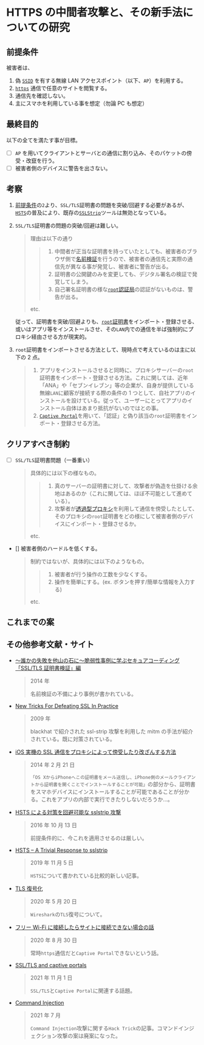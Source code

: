 # HTTPS の中間者攻撃と、その新手法についての研究

## 前提条件

被害者は、

1. 偽 [`SSID`](https://e-words.jp/w/SSID.html) を有する無線 LAN アクセスポイント（以下、`AP`）を利用する。
2. [`https`](https://developer.mozilla.org/ja/docs/Glossary/https) 通信で任意のサイトを閲覧する。
3. 通信先を確認しない。
4. 主にスマホを利用している事を想定（勿論 PC も想定）

## 最終目的

以下の全てを満たす事が目標。

- [ ] `AP` を用いてクライアントとサーバとの通信に割り込み、そのパケットの傍受・改竄を行う。
- [ ] 被害者側のデバイスに警告を出さない。

## 考察

1. [前提条件](https://github.com/KeiTaylor0606/https-mitm/blob/main/memo.md#%E5%89%8D%E6%8F%90%E6%9D%A1%E4%BB%B6)の`2`より、`SSL/TLS`証明書の問題を突破/回避する必要があるが、[`HSTS`](https://developer.mozilla.org/ja/docs/Web/HTTP/Headers/Strict-Transport-Security)の普及により、既存の[`SSLStrip`](https://www.venafi.com/blog/what-are-ssl-stripping-attacks)ツールは無効となっている。
2. `SSL/TLS`証明書の問題の突破/回避は難しい。

   > 理由は以下の通り
   >
   > > 1. 中間者が正当な証明書を持っていたとしても、被害者のブラウザ側で[名前検証](https://tex2e.github.io/rfc-translater/html/rfc2818.html)を行うので、被害者の通信先と実際の通信先が異なる事が発覚し、被害者に警告が出る。
   > > 2. 証明書の公開鍵のみを変更しても、デジタル署名の検証で発覚してしまう。
   > > 3. 自己署名証明書の様な[`root`認証局](https://e-words.jp/w/%E3%83%AB%E3%83%BC%E3%83%88CA.html)の認証がないものは、警告が出る。
   >
   > etc.

   従って、証明書を突破/回避よりも、[`root`証明書](https://support.dnsimple.com/articles/what-is-ssl-root-certificate/)をインポート・登録させる、或いはアプリ等をインストールさせ、その`LAN`内での通信を半ば強制的にプロキシ経由させる方が現実的。

3. `root`証明書をインポートさせる方法として、現時点で考えているのは主に以下の 2 点。
   > 1. アプリをインストールさせると同時に、プロキシサーバーの`root`証明書をインポート・登録させる方法。これに関しては、近年「ANA」や「セブンイレブン」等の企業が、自身が提供している無線`LAN`に顧客が接続する際の条件の 1 つとして、自社アプリのインストールを設けている。従って、ユーザーにとってアプリのインストール自体はあまり抵抗がないのではとの事。
   > 2. [`Captive Portal`](https://developer.mozilla.org/en-US/docs/Mozilla/Add-ons/WebExtensions/API/captivePortal)を用いて、「認証」と偽り該当の`root`証明書をインポート・登録させる方法。

## クリアすべき制約

- [ ] `SSL/TLS`証明書問題（一番重い）

  > 具体的には以下の様なもの。
  >
  > > 1.  真のサーバーの証明書に対して、攻撃者が偽造を仕掛ける余地はあるのか（これに関しては、ほぼ不可能として進めている）。
  > > 2.  攻撃者が[透過型プロキシ](https://milestone-of-se.nesuke.com/sv-advanced/server-software/transparent-proxy/)を利用して通信を傍受したとして、そのプロキシの`root`証明書をどの様にして被害者側のデバイスにインポート・登録させるか。
  >
  > etc.

- [] 被害者側のハードルを低くする。
  > 制約ではないが、具体的には以下のようなもの。
  >
  > > 1.  被害者が行う操作の工数を少なくする。
  > > 2.  操作を簡単にする。(ex. ボタンを押す/簡単な情報を入力する)
  >
  > etc.

## これまでの案

## その他参考文献・サイト

- [～誰かの失敗を他山の石に～脆弱性事例に学ぶセキュアコーディング「SSL/TLS 証明書検証」編](https://www.jpcert.or.jp/present/2014/20141108SSLTLS-vul.pdf)
  > 2014 年
  >
  > 名前検証の不備により事例が書かれている。
- [New Tricks For Defeating SSL In Practice](https://blackhat.com/presentations/bh-europe-09/Marlinspike/blackhat-europe-2009-marlinspike-sslstrip-slides.pdf)
  > 2009 年
  >
  > blackhat で紹介された ssl-strip 攻撃を利用した mitm の手法が紹介されている。既に対策されている。
- [iOS 実機の SSL 通信をプロキシによって傍受したり改ざんする方法](https://qiita.com/yimajo/items/c67cb711851f747c35e5)
  > 2014 年 2 月 21 日
  >
  > `「OS XからiPhoneへこの証明書をメール送信し、iPhone側のメールクライアントから証明書を開くことでインストールすることが可能」`の部分から、証明書をスマホデバイスにインストールすることが可能であることが分かる。これをアプリの内部で実行できたりしないだろうか...。
- [HSTS による対策を回避可能な sslstrip 攻撃](https://www.sci.kanagawa-u.ac.jp/info/matsuo/pub/pdf/IPSJCSS2016107.pdf)

  > 2016 年 10 月 13 日
  >
  > 前提条件的に、今これを適用させるのは厳しい。

- [HSTS – A Trivial Response to sslstrip](https://www.secplicity.org/2019/11/05/hsts-a-trivial-response-to-sslstrip/)

  > 2019 年 11 月 5 日
  >
  > `HSTS`について書かれている比較的新しい記事。

- [TLS 復号化](https://wiki.wireshark.org/TLS)

  > 2020 年 5 月 20 日
  >
  > `Wireshark`の`TLS`復号について。

- [フリー Wi-Fi に接続したらサイトに接続できない場合の話](https://blog.anoncom.net/2020/08/what-happens-when-you-connect-to-free-Wi-Fi-and-cant-connect-to-the-web.html)

  > 2020 年 8 月 30 日
  >
  > 常時`https`通信だと`Captive Portal`できないという話。

- [SSL/TLS and captive portals](https://www.ssltrust.com/blog/ssl-tls-captive-portals)

  > 2021 年 11 月 1 日
  >
  > `SSL/TLS`と`Captive Portal`に関連する話題。

- [Command Injection](https://book.hacktricks.xyz/pentesting-web/command-injection)
  > 2021 年 7 月
  >
  > `Command Injection`攻撃に関する`Hack Trick`の記事。コマンドインジェクション攻撃の案は廃案になった。
